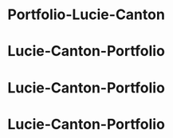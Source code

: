 # Portfolio-Lucie-Canton
# Lucie-Canton-Portfolio
# Lucie-Canton-Portfolio
# Lucie-Canton-Portfolio
